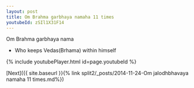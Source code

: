 ```yaml
---
layout: post
title: Om Brahma garbhaya namaha 11 times
youtubeId: zSIl1X31F14
---
```

 
 
Om Brahma garbhaya nama 
 
 -  Who keeps Vedas(Brhama) within himself 
 
  
 
  
 
 
 
 
 
 


{% include youtubePlayer.html id=page.youtubeId %}
 
[Next]({{ site.baseurl }}{% link  split2/_posts/2014-11-24-Om jalodhbhavaya namaha 11 times.md%})
 

